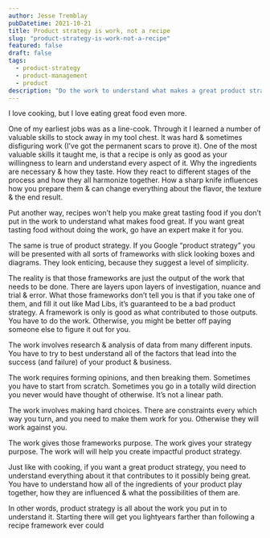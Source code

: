 ```yaml
---
author: Jesse Tremblay
pubDatetime: 2021-10-21
title: Product strategy is work, not a recipe
slug: "product-strategy-is-work-not-a-recipe"
featured: false
draft: false
tags:
  - product-strategy
  - product-management
  - product
description: "Do the work to understand what makes a great product strategy."
---
```


I love cooking, but I love eating great food even more.

One of my earliest jobs was as a line-cook. Through it I learned a number of valuable skills to stock away in my tool chest. It was hard & sometimes disfiguring work (I’ve got the permanent scars to prove it). One of the most valuable skills it taught me, is that a recipe is only as good as your willingness to learn and understand every aspect of it. Why the ingredients are necessary & how they taste. How they react to different stages of the process and how they all harmonize together. How a sharp knife influences how you prepare them & can change everything about the flavor, the texture & the end result.

Put another way, recipes won’t help you make great tasting food if you don’t put in the work to understand what makes food great. If you want great tasting food without doing the work, go have an expert make it for you.

The same is true of product strategy. If you Google “product strategy” you will be presented with all sorts of frameworks with slick looking boxes and diagrams. They look enticing, because they suggest a level of simplicity.

The reality is that those frameworks are just the output of the work that needs to be done. There are layers upon layers of investigation, nuance and trial & error. What those frameworks don’t tell you is that if you take one of them, and fill it out like Mad Libs, it’s guaranteed to be a bad product strategy. A framework is only is good as what contributed to those outputs. You have to do the work. Otherwise, you might be better off paying someone else to figure it out for you.

The work involves research & analysis of data from many different inputs. You have to try to best understand all of the factors that lead into the success (and failure) of your product & business.

The work requires forming opinions, and then breaking them. Sometimes you have to start from scratch. Sometimes you go in a totally wild direction you never would have thought of otherwise. It’s not a linear path.

The work involves making hard choices. There are constraints every which way you turn, and you need to make them work for you. Otherwise they will work against you.

The work gives those frameworks purpose. The work gives your strategy purpose. The work will will help you create impactful product strategy.

Just like with cooking, if you want a great product strategy, you need to understand everything about it that contributes to it possibly being great. You have to understand how all of the ingredients of your product play together, how they are influenced & what the possibilities of them are.

In other words, product strategy is all about the work you put in to understand it. Starting there will get you lightyears farther than following a recipe framework ever could
